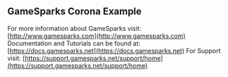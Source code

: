 ## GameSparks Corona Example ##
For more information about GameSparks visit: [http://www.gamesparks.com](http://www.gamesparks.com)
Documentation and Tutorials can be found at: [https://docs.gamesparks.net](https://docs.gamesparks.net)
For Support visit: [https://support.gamesparks.net/support/home](https://support.gamesparks.net/support/home)